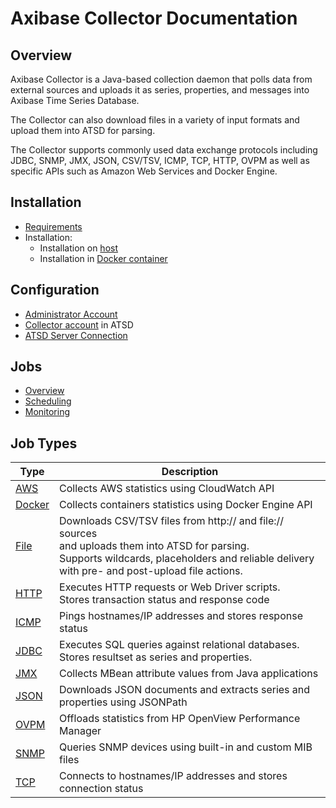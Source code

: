 # Axibase Collector Documentation

## Overview

Axibase Collector is a Java-based collection daemon that polls data from external sources and uploads it as series, properties, and messages into Axibase Time Series Database. 

The Collector can also download files in a variety of input formats and upload them into ATSD for parsing.

The Collector supports commonly used data exchange protocols including JDBC, SNMP, JMX, JSON, CSV/TSV, ICMP, TCP, HTTP, OVPM as well as specific APIs such as Amazon Web Services and Docker Engine.

## Installation

* [Requirements](requirements.md)
* Installation:
  - Installation on [host](installation.md)
  - Installation in [Docker container](installation-on-docker.md)

## Configuration

* [Administrator Account](configure-administrator-account.md)
* [Collector account](https://github.com/axibase/atsd-docs/blob/master/administration/collector-account.md) in ATSD
* [ATSD Server Connection](atsd-server-connection.md)

## Jobs

* [Overview](job-generic.md)
* [Scheduling](scheduling.md)
* [Monitoring](job-completion-messages.md)

## Job Types

**Type** | **Description**
----- | -----
[AWS](jobs/aws.md) | Collects AWS statistics using CloudWatch API 
[Docker](jobs/docker.md) | Collects containers statistics using Docker Engine API
[File](jobs/file.md) | Downloads CSV/TSV files from http:// and file:// sources<br> and uploads them into ATSD for parsing.<br>Supports wildcards, placeholders and reliable delivery with pre- and post-upload file actions.
[HTTP](jobs/http.md) | Executes HTTP requests or Web Driver scripts. <br>Stores transaction status and response code
[ICMP](jobs/icmp.md) | Pings hostnames/IP addresses and stores response status
[JDBC](jobs/jdbc.md) | Executes SQL queries against relational databases.<br>Stores resultset as series and properties.
[JMX](jobs/jmx.md) | Collects MBean attribute values from Java applications
[JSON](jobs/json.md) | Downloads JSON documents and extracts series and properties using JSONPath
[OVPM](jobs/ovpm.md) | Offloads statistics from HP OpenView Performance Manager
[SNMP](jobs/snmp.md) | Queries SNMP devices using built-in and custom MIB files
[TCP](jobs/tcp.md) | Connects to hostnames/IP addresses and stores connection status


